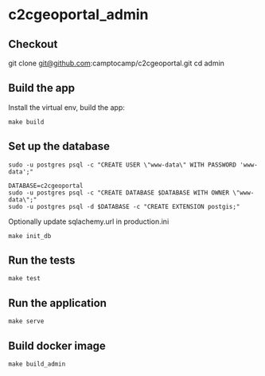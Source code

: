 # c2cgeoportal_admin

## Checkout

git clone git@github.com:camptocamp/c2cgeoportal.git
cd admin

## Build the app

Install the virtual env, build the app:
```
make build
```

## Set up the database

```
sudo -u postgres psql -c "CREATE USER \"www-data\" WITH PASSWORD 'www-data';"

DATABASE=c2cgeoportal
sudo -u postgres psql -c "CREATE DATABASE $DATABASE WITH OWNER \"www-data\";"
sudo -u postgres psql -d $DATABASE -c "CREATE EXTENSION postgis;"
```

Optionally update sqlachemy.url in production.ini

```
make init_db
```

## Run the tests

```
make test
```

## Run the application

```
make serve
```

## Build docker image


```
make build_admin
```
